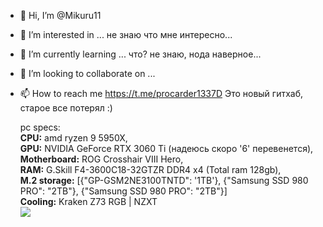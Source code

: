 - 👋 Hi, I’m @Mikuru11
- 👀 I’m interested in ... не знаю что мне интересно...
- 🌱 I’m currently learning ... что? не знаю, нода наверное...
- 💞️ I’m looking to collaborate on ...
- 📫 How to reach me https://t.me/procarder1337D
   Это новый гитхаб, старое все потерял :)
   
   pc specs:<br/>
<b>CPU:</b> amd ryzen 9 5950X,<br/>
<b>GPU:</b> NVIDIA GeForce RTX 3060 Ti (надеюсь скоро '6' перевенется),<br/>
<b>Motherboard:</b> ROG Crosshair VIII Hero,<br/>
<b>RAM:</b> G.Skill F4-3600C18-32GTZR DDR4 x4 (Total ram 128gb),<br/>
<b>M.2 storage:</b> [{"GP-GSM2NE3100TNTD": '1TB'}, {"Samsung SSD 980 PRO": "2TB"}, {"Samsung SSD 980 PRO": "2TB"}]<br/>
<b>Сooling:</b> Kraken Z73 RGB | NZXT<br/>
<b/><img src="https://i.imgur.com/QVM1HFH.png"></img>
<!---
Mikuru11/Mikuru11 is a ✨ special ✨ repository because its `README.md` (this file) appears on your GitHub profile.
You can click the Preview link to take a look at your changes.
--->

